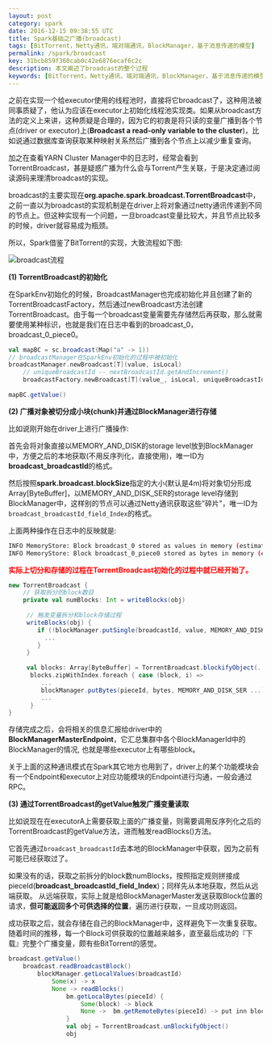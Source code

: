 ```yaml
---
layout: post
category: spark
date: 2016-12-15 09:38:55 UTC
title: Spark基础之广播(broadcast)
tags: [BitTorrent，Netty通讯，端对端通讯，BlockManager，基于消息传递的模型]
permalink: /spark/broadcast
key: 31bcb859f360cab0c42e6876ecaf6c2c
description: 本文阐述了broadcast的整个过程
keywords: [BitTorrent，Netty通讯，端对端通讯，BlockManager，基于消息传递的模型]
---
```

 
之前在实现一个给executor使用的线程池时，直接将它broadcast了，这种用法被同事质疑了，他认为应该在executor上初始化线程池实现类。如果从broadcast方法的定义上来讲，这种质疑是合理的，因为它的初衷是将只读的变量广播到各个节点(driver or executor)上(**Broadcast a read-only variable to the cluster**)，比如说通过数据库查询获取某种映射关系然后广播到各个节点上以减少重复查询。

加之在查看YARN Cluster Manager中的日志时，经常会看到TorrentBroadcast，甚是疑惑广播为什么会与Torrent产生关联，于是决定通过阅读源码来理清broadcast的实现。

broadcast的主要实现在**org.apache.spark.broadcast.TorrentBroadcast**中，之前一直以为broadcast的实现机制是在driver上将对象通过netty通讯传递到不同的节点上。但这种实现有一个问题，一旦broadcast变量比较大，并且节点比较多的时候，driver就容易成为瓶颈。

所以，Spark借鉴了BitTorrent的实现，大致流程如下图:

![broadcast流程](http://static.zybuluo.com/jacoffee/xoitcdzj93rrsfop47n2qx5z/image_1b461do6cr071liuj96p398r2p.png)

<b class="highlight">(1) TorrentBroadcast的初始化</b>

在SparkEnv初始化的时候，BroadcastManager也完成初始化并且创建了新的TorrentBroadcastFactory，然后通过newBroadcast方法创建TorrentBroadcast。由于每一个broadcast变量需要先存储然后再获取，那么就需要使用某种标识，也就是我们在日志中看到的broadcast_0，broadcast_0_piece0。

```scala
val mapBC = sc.broadcast(Map("a" -> 1))
// broadcastManager在SparkEnv初始化的过程中被初始化
broadcastManager.newBroadcast[T](value, isLocal)
    // uniqueBroadcastId -- nextBroadcastId.getAndIncrement()
    broadcastFactory.newBroadcast[T](value_, isLocal, uniqueBroadcastId)
    
mapBC.getValue()
```

<b class="highlight">(2) 广播对象被切分成小块(chunk)并通过BlockManager进行存储</b>

比如说刚开始在driver上进行广播操作:

首先会将对象直接以MEMORY_AND_DISK的storage level放到BlockManager中，方便之后的本地获取(不用反序列化，直接使用)，唯一ID为**broadcast_broadcastId**的格式。

然后按照**spark.broadcast.blockSize**指定的大小(默认是4m)将对象切分形成Array[ByteBuffer]，以MEMORY_AND_DISK_SER的storage level存储到BlockManager中，这样别的节点可以通过Netty通讯获取这些"碎片"，唯一ID为`broadcast_broadcastId_field_Index`的格式。

上面两种操作在日志中的反映就是:

```bash
INFO MemoryStore: Block broadcast_0 stored as values in memory (estimated size 5.0 MB, free 5.0 MB)
INFO MemoryStore: Block broadcast_0_piece0 stored as bytes in memory (estimated size 436.9 KB, free 5.4 MB)
```

<b style="color:red">实际上切分和存储的过程在TorrentBroadcast初始化的过程中就已经开始了。</b>

```scala
new TorrentBroadcast {
    // 获取拆分的block数目
    private val numBlocks: Int = writeBlocks(obj)
    
     // 触发变量拆分和block存储过程
     writeBlocks(obj) {
        if (!blockManager.putSingle(broadcastId, value, MEMORY_AND_DISK)) {
          ...
        }
     }
     
     val blocks: Array[ByteBuffer] = TorrentBroadcast.blockifyObject(...)
      blocks.zipWithIndex.foreach { case (block, i) =>
         ...
         blockManager.putBytes(pieceId, bytes, MEMORY_AND_DISK_SER ...)
         ...
      }
}
```

存储完成之后，会将相关的信息汇报给driver中的**BlockManagerMasterEndpoint**，它汇总集群中各个BlockManagerId中的BlockManager的情况, 也就是哪些executor上有哪些block。

关于上面的这种通讯模式在Spark其它地方也用到了，driver上的某个功能模块会有一个Endpoint和executor上对应功能模块的Endpoint进行沟通，一般会通过RPC。

<b class="highlight">(3) 通过TorrentBroadcast的getValue触发广播变量读取</b>

比如说现在在executorA上需要获取上面的广播变量，则需要调用反序列化之后的TorrentBroadcast的getValue方法，进而触发readBlocks()方法。

它首先通过`broadcast_broadcastId`去本地的BlockManager中获取，因为之前有可能已经获取过了。

如果没有的话，获取之前拆分的block数numBlocks，按照指定规则拼接成pieceId(**broadcast_broadcastId_field_Index**)；同样先从本地获取，然后从远端获取。
从远端获取，实际上就是给BlockManagerMaster发送获取Block位置的请求，**但可能返回多个可供选择的位置**，遍历进行获取，一旦成功则返回。

成功获取之后，就会存储在自己的BlockManager中，这样避免下一次重复获取。随着时间的推移，每一个Block可供获取的位置越来越多，直至最后成功的『下载』完整个广播变量，颇有些BitTorrent的感觉。

```scala
broadcast.getValue()
    broadcast.readBroadcastBlock()
        blockManager.getLocalValues(broadcastId)
            Some(x) -> x
            None -> readBlocks()
                bm.getLocalBytes(pieceId) {
                    Some(block) -> block
                    None ->  bm.getRemoteBytes(pieceId) -> put inn blockManager
                }
                val obj = TorrentBroadcast.unBlockifyObject()
                obj
```     